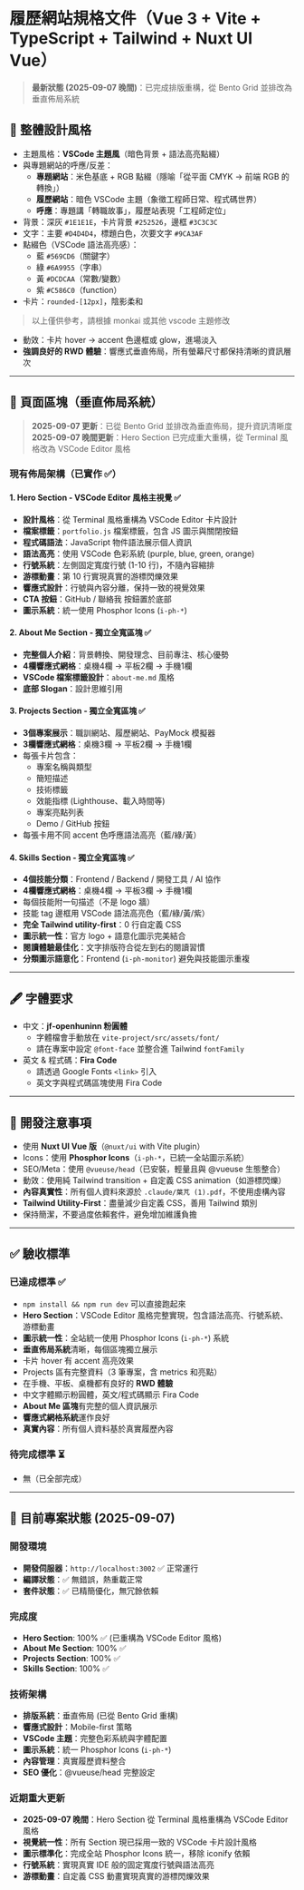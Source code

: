 # 履歷網站規格文件（Vue 3 + Vite + TypeScript + Tailwind + Nuxt UI Vue）

> **最新狀態 (2025-09-07 晚間)**：已完成排版重構，從 Bento Grid 並排改為垂直佈局系統

## 🎨 整體設計風格
- 主題風格：**VSCode 主題風**（暗色背景 + 語法高亮點綴）
- 與專題網站的呼應/反差：
  - **專題網站**：米色基底 + RGB 點綴（隱喻「從平面 CMYK → 前端 RGB 的轉換」）
  - **履歷網站**：暗色 VSCode 主題（象徵工程師日常、程式碼世界）
  - **呼應**：專題講「轉職故事」，履歷站表現「工程師定位」
- 背景：深灰 `#1E1E1E`，卡片背景 `#252526`，邊框 `#3C3C3C`
- 文字：主要 `#D4D4D4`，標題白色，次要文字 `#9CA3AF`
- 點綴色（VSCode 語法高亮感）：  
  - 藍 `#569CD6`（關鍵字）  
  - 綠 `#6A9955`（字串）  
  - 黃 `#DCDCAA`（常數/變數）  
  - 紫 `#C586C0`（function）
- 卡片：`rounded-[12px]`，陰影柔和

> 以上僅供參考，請根據 monkai 或其他 vscode 主題修改

- 動效：卡片 hover → accent 色邊框或 glow，進場淡入
- **強調良好的 RWD 體驗**：響應式垂直佈局，所有螢幕尺寸都保持清晰的資訊層次

---

## 📂 頁面區塊（垂直佈局系統）

> **2025-09-07 更新**：已從 Bento Grid 並排改為垂直佈局，提升資訊清晰度  
> **2025-09-07 晚間更新**：Hero Section 已完成重大重構，從 Terminal 風格改為 VSCode Editor 風格

### 現有佈局架構（已實作 ✅）

#### 1. Hero Section - VSCode Editor 風格主視覺 ✅
- **設計風格**：從 Terminal 風格重構為 VSCode Editor 卡片設計
- **檔案標籤**：`portfolio.js` 檔案標籤，包含 JS 圖示與關閉按鈕
- **程式碼語法**：JavaScript 物件語法展示個人資訊
- **語法高亮**：使用 VSCode 色彩系統 (purple, blue, green, orange)
- **行號系統**：左側固定寬度行號 (1-10 行)，不隨內容縮排
- **游標動畫**：第 10 行實現真實的游標閃爍效果
- **響應式設計**：行號與內容分離，保持一致的視覺效果
- **CTA 按鈕**：GitHub / 聯絡我 按鈕置於底部
- **圖示系統**：統一使用 Phosphor Icons (`i-ph-*`)

#### 2. About Me Section - 獨立全寬區塊 ✅
- **完整個人介紹**：背景轉換、開發理念、目前專注、核心優勢
- **4欄響應式網格**：桌機4欄 → 平板2欄 → 手機1欄
- **VSCode 檔案標籤設計**：`about-me.md` 風格
- **底部 Slogan**：設計思維引用

#### 3. Projects Section - 獨立全寬區塊 ✅ 
- **3個專案展示**：職訓網站、履歷網站、PayMock 模擬器
- **3欄響應式網格**：桌機3欄 → 平板2欄 → 手機1欄
- 每張卡片包含：
  - 專案名稱與類型
  - 簡短描述
  - 技術標籤
  - 效能指標 (Lighthouse、載入時間等)
  - 專案亮點列表
  - Demo / GitHub 按鈕
- 每張卡用不同 accent 色呼應語法高亮（藍/綠/黃）

#### 4. Skills Section - 獨立全寬區塊 ✅
- **4個技能分類**：Frontend / Backend / 開發工具 / AI 協作
- **4欄響應式網格**：桌機4欄 → 平板3欄 → 手機1欄
- 每個技能附一句描述（不是 logo 牆）
- 技能 tag 邊框用 VSCode 語法高亮色（藍/綠/黃/紫）
- **完全 Tailwind utility-first**：0 行自定義 CSS
- **圖示統一性**：官方 logo + 語意化圖示完美結合
- **閱讀體驗最佳化**：文字排版符合從左到右的閱讀習慣
- **分類圖示語意化**：Frontend (`i-ph-monitor`) 避免與技能圖示重複

---

## 🖋️ 字體要求
- 中文：**jf-openhuninn 粉圓體**  
  - 字體檔會手動放在 `vite-project/src/assets/font/`  
  - 請在專案中設定 `@font-face` 並整合進 Tailwind `fontFamily`
- 英文 & 程式碼：**Fira Code**  
  - 請透過 Google Fonts `<link>` 引入  
  - 英文字與程式碼區塊使用 Fira Code

---

## 🔧 開發注意事項
- 使用 **Nuxt UI Vue 版**（`@nuxt/ui` with Vite plugin）
- Icons：使用 **Phosphor Icons**（`i-ph-*`，已統一全站圖示系統）
- SEO/Meta：使用 `@vueuse/head`（已安裝，輕量且與 @vueuse 生態整合）
- 動效：使用純 Tailwind transition + 自定義 CSS animation（如游標閃爍）
- **內容真實性**：所有個人資料來源於 `.claude/葉芃 (1).pdf`，不使用虛構內容
- **Tailwind Utility-First**：盡量減少自定義 CSS，善用 Tailwind 類別
- 保持簡潔，不要過度依賴套件，避免增加維護負擔

---

## ✅ 驗收標準

### 已達成標準 ✅
- `npm install && npm run dev` 可以直接跑起來
- **Hero Section**：VSCode Editor 風格完整實現，包含語法高亮、行號系統、游標動畫
- **圖示統一性**：全站統一使用 Phosphor Icons (`i-ph-*`) 系統
- **垂直佈局系統**清晰，每個區塊獨立展示
- 卡片 hover 有 accent 高亮效果
- Projects 區有完整資料（3 筆專案，含 metrics 和亮點）
- 在手機、平板、桌機都有良好的 **RWD 體驗**
- 中文字體顯示粉圓體，英文/程式碼顯示 Fira Code
- **About Me 區塊**有完整的個人資訊展示
- **響應式網格系統**運作良好
- **真實內容**：所有個人資料基於真實履歷內容

### 待完成標準 ⏳
- 無（已全部完成）

---

## 🚀 目前專案狀態 (2025-09-07)

### 開發環境
- **開發伺服器**：`http://localhost:3002` ✅ 正常運行
- **編譯狀態**：✅ 無錯誤，熱重載正常
- **套件狀態**：✅ 已精簡優化，無冗餘依賴

### 完成度
- **Hero Section**: 100% ✅ (已重構為 VSCode Editor 風格)
- **About Me Section**: 100% ✅  
- **Projects Section**: 100% ✅
- **Skills Section**: 100% ✅

### 技術架構
- **排版系統**：垂直佈局 (已從 Bento Grid 重構)
- **響應式設計**：Mobile-first 策略
- **VSCode 主題**：完整色彩系統與字體配置
- **圖示系統**：統一 Phosphor Icons (`i-ph-*`)
- **內容管理**：真實履歷資料整合
- **SEO 優化**：@vueuse/head 完整設定

### 近期重大更新
- **2025-09-07 晚間**：Hero Section 從 Terminal 風格重構為 VSCode Editor 風格
- **視覺統一性**：所有 Section 現已採用一致的 VSCode 卡片設計風格
- **圖示標準化**：完成全站 Phosphor Icons 統一，移除 iconify 依賴
- **行號系統**：實現真實 IDE 般的固定寬度行號與語法高亮
- **游標動畫**：自定義 CSS 動畫實現真實的游標閃爍效果